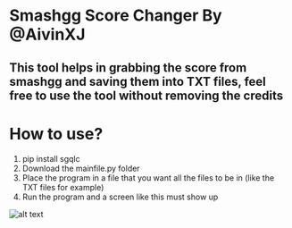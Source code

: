 # Smashgg Score Changer By @AivinXJ
## This tool helps in grabbing the score from smashgg and saving them into TXT files, feel free to use the tool without removing the credits

# How to use?
1. pip install sgqlc
2. Download the mainfile.py folder
3. Place the program in a file that you want all the files to be in (like the TXT files for example)
4. Run the program and a screen like this must show up

![alt text](https://media.discordapp.net/attachments/430699722903126026/785831714433925120/unknown.png)
